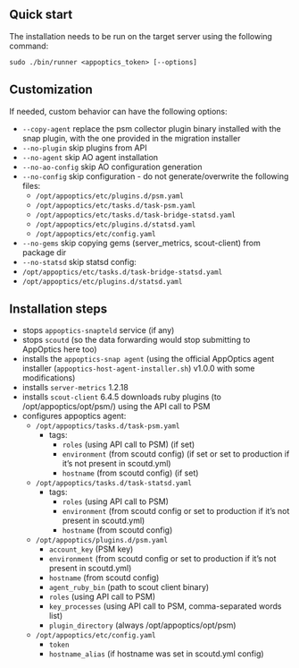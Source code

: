 ## Quick start
The installation needs to be run on the target server using the following command:

	sudo ./bin/runner <appoptics_token> [--options]

## Customization
If needed, custom behavior can have the following options:

  * `--copy-agent`
replace the psm collector plugin binary installed with the snap plugin, with the one provided in the migration installer
  * `--no-plugin`
skip plugins from API
  * `--no-agent`
skip AO agent installation
  * `--no-ao-config`
skip AO configuration generation
  * `--no-config`
skip configuration - do not generate/overwrite the following files:
    * `/opt/appoptics/etc/plugins.d/psm.yaml`
    * `/opt/appoptics/etc/tasks.d/task-psm.yaml`
    * `/opt/appoptics/etc/tasks.d/task-bridge-statsd.yaml`
    * `/opt/appoptics/etc/plugins.d/statsd.yaml`
    * `/opt/appoptics/etc/config.yaml`
  * `--no-gems`
skip copying gems (server_metrics, scout-client) from package dir
  * `--no-statsd`
skip statsd config:
  * `/opt/appoptics/etc/tasks.d/task-bridge-statsd.yaml`
  * `/opt/appoptics/etc/plugins.d/statsd.yaml`

## Installation steps
  * stops `appoptics-snapteld` service (if any)
  * stops `scoutd` (so the data forwarding would stop submitting to AppOptics here too)
  * installs the `appoptics-snap agent` (using the official AppOptics agent installer (`appoptics-host-agent-installer.sh`) v1.0.0 with some modifications)
  * installs `server-metrics` 1.2.18
  * installs `scout-client` 6.4.5
downloads ruby plugins (to /opt/appoptics/opt/psm/) using the API call to PSM
  * configures appoptics agent:
    * `/opt/appoptics/tasks.d/task-psm.yaml`
      * tags:
         * `roles` (using API call to PSM) (if set)
         * `environment` (from scoutd config) (if set or set to production if it’s not present in scoutd.yml)
         * `hostname` (from scoutd config) (if set)
    * `/opt/appoptics/tasks.d/task-statsd.yaml`
      * tags:
         * `roles` (using API call to PSM)
         * `environment` (from scoutd config or set to production if it’s not present in scoutd.yml)
         * `hostname` (from scoutd config)
    * `/opt/appoptics/plugins.d/psm.yaml`
      * `account_key` (PSM key)
      * `environment` (from scoutd config or set to production if it’s not present in scoutd.yml)
      * `hostname` (from scoutd config)
      * `agent_ruby_bin` (path to scout client binary)
      * `roles` (using API call to PSM)
      * `key_processes` (using API call to PSM, comma-separated words list)
      * `plugin_directory` (always /opt/appoptics/opt/psm)
    * `/opt/appoptics/etc/config.yaml`
      * `token`
      * `hostname_alias` (if hostname was set in scoutd.yml config)
